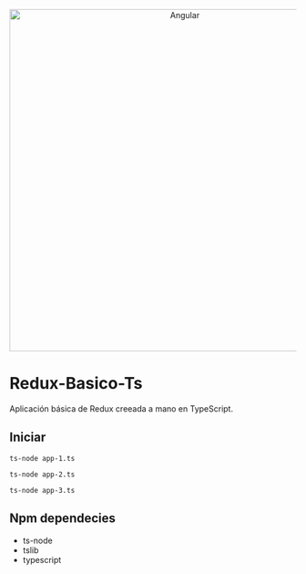 <p align="center">
  <img alt="Angular" src="https://raw.githubusercontent.com/reduxjs/redux/master/logo/logo-title-dark.png" width="600">
</p>

# Redux-Basico-Ts
Aplicación básica de Redux creeada a mano en TypeScript.

## Iniciar
```
ts-node app-1.ts
```

```
ts-node app-2.ts
```

```
ts-node app-3.ts
```
## Npm dependecies
* ts-node
* tslib
* typescript
